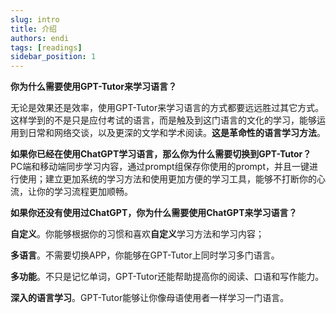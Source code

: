 ```yaml
---
slug: intro
title: 介绍
authors: endi
tags: [readings]
sidebar_position: 1
---
```



**你为什么需要使用GPT-Tutor来学习语言？**

无论是效果还是效率，使用GPT-Tutor来学习语言的方式都要远远胜过其它方式。这样学到的不是只是应付考试的语言，而是触及到这门语言的文化的学习，能够运用到日常和网络交谈，以及更深的文学和学术阅读。**这是革命性的语言学习方法**。

**如果你已经在使用ChatGPT学习语言，那么你为什么需要切换到GPT-Tutor？**
PC端和移动端同步学习内容，通过prompt组保存你使用的prompt，并且一键进行使用；建立更加系统的学习方法和使用更加方便的学习工具，能够不打断你的心流，让你的学习流程更加顺畅。

**如果你还没有使用过ChatGPT，你为什么需要使用ChatGPT来学习语言？**

**自定义**。你能够根据你的习惯和喜欢**自定义**学习方法和学习内容；

**多语言**。不需要切换APP，你能够在GPT-Tutor上同时学习多门语言。

**多功能**。不只是记忆单词，GPT-Tutor还能帮助提高你的阅读、口语和写作能力。

**深入的语言学习**。GPT-Tutor能够让你像母语使用者一样学习一门语言。